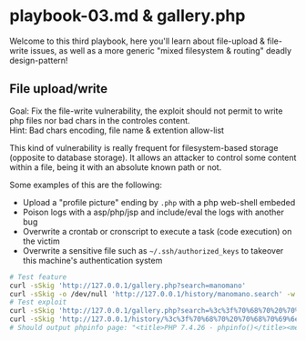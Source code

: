 # playbook-03.md & gallery.php

Welcome to this third playbook, here you'll learn about file-upload & file-write issues, as well as a more generic "mixed filesystem & routing" deadly design-pattern!

## File upload/write

Goal: Fix the file-write vulnerability, the exploit should not permit to write php files nor bad chars in the controles content. \
Hint: Bad chars encoding, file name & extention allow-list

This kind of vulnerability is really frequent for filesystem-based storage (opposite to database storage). It allows an attacker to control some content within a file, being it with an absolute known path or not.

Some examples of this are the following:

- Upload a "profile picture" ending by `.php` with a php web-shell embeded
- Poison logs with a asp/php/jsp and include/eval the logs with another bug
- Overwrite a crontab or cronscript to execute a task (code execution) on the victim
- Overwrite a sensitive file such as `~/.ssh/authorized_keys` to takeover this machine's authentication system

```bash
# Test feature
curl -sSkig 'http://127.0.0.1/gallery.php?search=manomano'
curl -sSkig -o /dev/null 'http://127.0.0.1/history/manomano.search' -w "%{http_code}:%{url_effective}\n" # Should output "200:http://127.0.0.1/history/manomano.search"
# Test exploit
curl -sSkig 'http://127.0.0.1/gallery.php?search=%3c%3f%70%68%70%20%70%68%70%69%6e%66%6f%28%29%3b%20%3f%3efoooooooooooooooooooooooooooooooooooooooooooooooooooooooooooooooooooooooooooooooooooooooooooooooooooooooooooooooooooooooooooooooooooooooooooooooooooooooooooooooooooooooooooooooo.php'
curl -sSkig 'http://127.0.0.1/history/%3c%3f%70%68%70%20%70%68%70%69%6e%66%6f%28%29%3b%20%3f%3efoooooooooooooooooooooooooooooooooooooooooooooooooooooooooooooooooooooooooooooooooooooooooooooooooooooooooooooooooooooooooooooooooooooooooooooooooooooooooooooooooooooooooooooooo.php' | grep -iF 'phpinfo()<'
# Should output phpinfo page: "<title>PHP 7.4.26 - phpinfo()</title><meta name="ROBOTS" content="NOINDEX,NOFOLLOW,NOARCHIVE" /></head>"
```
